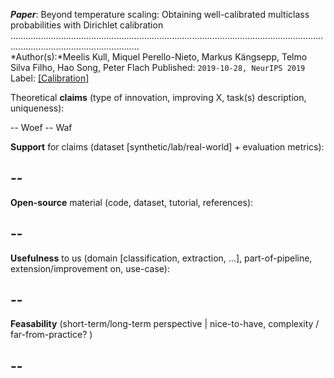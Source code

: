 ***Paper***: Beyond temperature scaling: Obtaining well-calibrated multiclass probabilities with Dirichlet calibration
...............................................................................................................................................................................\
*Author(s):*Meelis Kull, Miquel Perello-Nieto, Markus Kängsepp, Telmo Silva Filho, Hao Song, Peter Flach
Published: `2019-10-28, NeurIPS 2019`
Label: [[Calibration]](#calibration)

Theoretical **claims** (type of innovation, improving X, task(s)
description, uniqueness):

  -- Woef
  -- Waf 

**Support** for claims (dataset \[synthetic/lab/real-world\] +
evaluation metrics):

  --
  --

**Open-source** material (code, dataset, tutorial, references):

  --
  --

**Usefulness** to us (domain \[classification, extraction, …\],
part-of-pipeline, extension/improvement on, use-case):

  --
  --

**Feasability** (short-term/long-term perspective | nice-to-have,
complexity / far-from-practice? )

  --
  --


